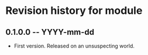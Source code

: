 # Revision history for module

## 0.1.0.0 -- YYYY-mm-dd

* First version. Released on an unsuspecting world.
